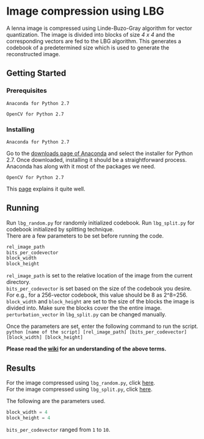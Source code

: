 # Image compression using LBG
A lenna image is compressed using Linde-Buzo-Gray algorithm for vector quantization. The image is divided into blocks of size *4 x 4* and the corresponding vectors are fed to the LBG algorithm. This generates a codebook of a predetermined size which is used to generate the reconstructed image.  
## Getting Started
### Prerequisites
```
Anaconda for Python 2.7
```
```
OpenCV for Python 2.7
```
### Installing
```
Anaconda for Python 2.7
```
Go to the [downloads page of Anaconda](https://www.anaconda.com/download/) and select the installer for Python 2.7. Once downloaded, installing it should be a straightforward process. Anaconda has along with it most of the packages we need.  
```
OpenCV for Python 2.7
```
This [page](https://docs.opencv.org/3.0-beta/doc/py_tutorials/py_setup/py_setup_in_windows/py_setup_in_windows.html) explains it quite well.  
## Running
Run `lbg_random.py` for randomly initialized codebook. Run `lbg_split.py` for codebook initialized by splitting technique.  
There are a few parameters to be set before running the code.  
```python
rel_image_path
bits_per_codevector
block_width
block_height
```  
`rel_image_path` is set to the relative location of the image from the current directory.  
`bits_per_codevector` is set based on the size of the codebook you desire. For e.g., for a 256-vector codebook, this value should be 8 as 2^8=256.  
`block_width` and `block_height` are set to the size of the blocks the image is divided into. Make sure the blocks cover the the entire image.  
`perturbation_vector` in `lbg_split.py` can be changed manually.  

Once the parameters are set, enter the following command to run the script.  
`python [name of the script] [rel_image_path] [bits_per_codevector] [block_width] [block_height]`

**Please read the [wiki](https://github.com/droidadroit/LBG/wiki/LBG) for an understanding of the above terms.**  
## Results
For the image compressed using `lbg_random.py`, click [here](https://github.com/droidadroit/LBG/tree/master/Results/lbg_random).  
For the image compressed using `lbg_split.py`, click [here](https://github.com/droidadroit/LBG/tree/master/Results/lbg_split).  

The following are the parameters used.  
```python
block_width = 4
block_height = 4
```
`bits_per_codevector` ranged from `1` to `10`.


